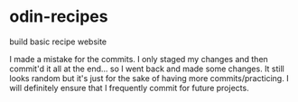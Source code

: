 # odin-recipes
build basic recipe website

I made a mistake for the commits. I only staged my changes and then commit'd it all at the end... so I went back and made some changes. It still looks random but it's just for the sake of having more commits/practicing. I will definitely ensure that I frequently commit for future projects.
